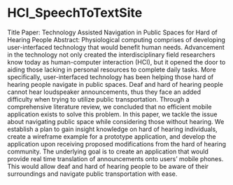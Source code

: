 # HCI_SpeechToTextSite
Title Paper: Technology Assisted Navigation in Public Spaces for Hard of Hearing People
Abstract: Physiological computing comprises of developing user-interfaced technology that would benefit human needs. Advancement in the technology not only created the interdisciplinary field researchers know today as human-computer interaction (HCI), but it opened the door to aiding those lacking in personal resources to complete daily tasks. More specifically, user-interfaced technology has been helping those hard of hearing people navigate in public spaces. Deaf and hard of hearing people cannot hear loudspeaker announcements, thus they face an added difficulty when trying to utilize public transportation. Through a comprehensive literature review, we concluded that no efficient mobile application exists to solve this problem. In this paper, we tackle the issue about navigating public space while considering those without hearing. We establish a plan to gain insight knowledge on hard of hearing individuals, create a wireframe example for a prototype application, and develop the application upon receiving proposed modifications from the hard of hearing community. The underlying goal is to create an application that would provide real time translation of announcements onto users’ mobile phones. This would allow deaf and hard of hearing people to be aware of their surroundings and navigate public transportation with ease.
